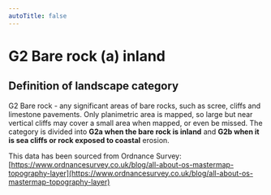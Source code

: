 ```yaml
---
autoTitle: false
---
```


# G2 Bare rock (a) inland

## Definition of landscape category

G2 Bare rock - any significant areas of bare rocks, such as scree, cliffs and limestone pavements. Only planimetric area is mapped, so large but near vertical cliffs may cover a small area when mapped, or even be missed. The category is divided into **G2a when the bare rock is inland** and **G2b when it is sea cliffs or rock exposed to coastal** erosion.

This data has been sourced from Ordnance Survey: [https://www.ordnancesurvey.co.uk/blog/all-about-os-mastermap-topography-layer](https://www.ordnancesurvey.co.uk/blog/all-about-os-mastermap-topography-layer)
